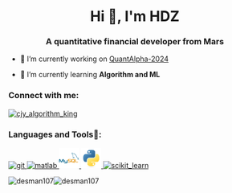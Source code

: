 <h1 align="center">Hi 👋, I'm HDZ</h1>
<h3 align="center">A quantitative financial developer from Mars</h3>

- 🔭 I’m currently working on [QuantAlpha-2024](https://github.com/huangbogeng/QuantAlpha-2024)

- 🌱 I’m currently learning **Algorithm and ML**

<h3 align="left">Connect with me:</h3>
<p align="left">
<a href="[https://kaggle.com/cjy_algorithm_king](https://www.kaggle.com/hdzalgorithmking)" target="blank"><img align="center" src="https://raw.githubusercontent.com/rahuldkjain/github-profile-readme-generator/master/src/images/icons/Social/kaggle.svg" alt="cjy_algorithm_king" height="30" width="40" /></a>
</p>

<h3 align="left">Languages and Tools💋:</h3>
<p align="left"> <a href="https://git-scm.com/" target="_blank" rel="noreferrer"> <img src="https://www.vectorlogo.zone/logos/git-scm/git-scm-icon.svg" alt="git" width="40" height="40"/> </a> <a href="https://www.mathworks.com/" target="_blank" rel="noreferrer"> <img src="https://upload.wikimedia.org/wikipedia/commons/2/21/Matlab_Logo.png" alt="matlab" width="40" height="40"/> </a> <a href="https://www.mysql.com/" target="_blank" rel="noreferrer"> <img src="https://raw.githubusercontent.com/devicons/devicon/master/icons/mysql/mysql-original-wordmark.svg" alt="mysql" width="40" height="40"/> </a> <a href="https://www.python.org" target="_blank" rel="noreferrer"> <img src="https://raw.githubusercontent.com/devicons/devicon/master/icons/python/python-original.svg" alt="python" width="40" height="40"/> </a> <a href="https://scikit-learn.org/" target="_blank" rel="noreferrer"> <img src="https://upload.wikimedia.org/wikipedia/commons/0/05/Scikit_learn_logo_small.svg" alt="scikit_learn" width="40" height="40"/> </a> </p>

<p><img align="left" height="137px" src="https://github-readme-stats.vercel.app/api/top-langs?username=desman107&include_all_commits=true&line_height=21&bg_color=0,EC6C6C,FFD479,FFFC79,73FA79&theme=graywhite&show_icons=true&locale=cn&layout=compact" alt="desman107" /></p>

<p>&nbsp;<img align="left" height="137px" src="https://github-readme-stats.vercel.app/api?username=desman107&hide_border=truelayout=compact&bg_color=0,73FA79,73FDFF,D783FF&theme=graywhite&show_icons=true&locale=cn" alt="desman107" /></p>


